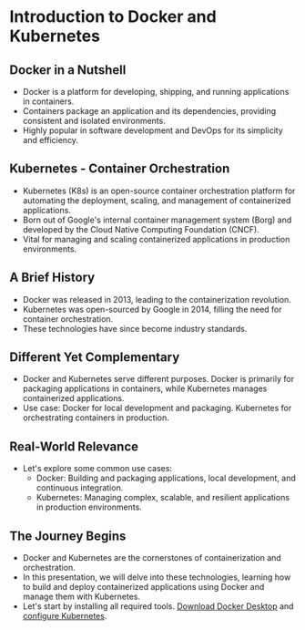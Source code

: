 # Introduction to Docker and Kubernetes

## Docker in a Nutshell
- Docker is a platform for developing, shipping, and running applications in containers.
- Containers package an application and its dependencies, providing consistent and isolated environments.
- Highly popular in software development and DevOps for its simplicity and efficiency.

## Kubernetes - Container Orchestration
- Kubernetes (K8s) is an open-source container orchestration platform for automating the deployment, scaling, and management of containerized applications.
- Born out of Google's internal container management system (Borg) and developed by the Cloud Native Computing Foundation (CNCF).
- Vital for managing and scaling containerized applications in production environments.

## A Brief History
- Docker was released in 2013, leading to the containerization revolution.
- Kubernetes was open-sourced by Google in 2014, filling the need for container orchestration.
- These technologies have since become industry standards.

## Different Yet Complementary
- Docker and Kubernetes serve different purposes. Docker is primarily for packaging applications in containers, while Kubernetes manages containerized applications.
- Use case: Docker for local development and packaging. Kubernetes for orchestrating containers in production.

## Real-World Relevance
- Let's explore some common use cases:
  - Docker: Building and packaging applications, local development, and continuous integration.
  - Kubernetes: Managing complex, scalable, and resilient applications in production environments.

## The Journey Begins
- Docker and Kubernetes are the cornerstones of containerization and orchestration.
- In this presentation, we will delve into these technologies, learning how to build and deploy containerized applications using Docker and manage them with Kubernetes.
- Let's start by installing all required tools. [Download Docker Desktop](https://www.docker.com/products/docker-desktop/) and [configure Kubernetes](https://docs.docker.com/desktop/kubernetes/).
